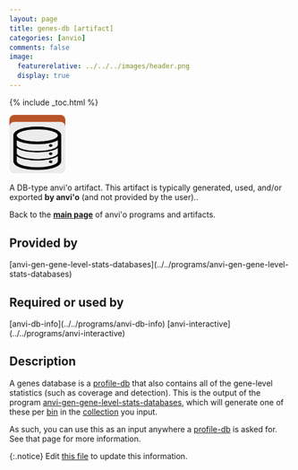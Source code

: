 ```yaml
---
layout: page
title: genes-db [artifact]
categories: [anvio]
comments: false
image:
  featurerelative: ../../../images/header.png
  display: true
---
```



{% include _toc.html %}


<img src="../../images/icons/DB.png" alt="DB" style="width:100px; border:none" />

A DB-type anvi'o artifact. This artifact is typically generated, used, and/or exported **by anvi'o** (and not provided by the user)..

Back to the **[main page](../../)** of anvi'o programs and artifacts.

## Provided by


<p style="text-align: left" markdown="1"><span class="artifact-p">[anvi-gen-gene-level-stats-databases](../../programs/anvi-gen-gene-level-stats-databases)</span></p>


## Required or used by


<p style="text-align: left" markdown="1"><span class="artifact-r">[anvi-db-info](../../programs/anvi-db-info)</span> <span class="artifact-r">[anvi-interactive](../../programs/anvi-interactive)</span></p>


## Description

A genes database is a <span class="artifact-n">[profile-db](/software/anvio/help/artifacts/profile-db)</span> that also contains all of the gene-level statistics (such as coverage and detection). This is the output of the program <span class="artifact-n">[anvi-gen-gene-level-stats-databases](/software/anvio/help/programs/anvi-gen-gene-level-stats-databases)</span>, which will generate one of these per <span class="artifact-n">[bin](/software/anvio/help/artifacts/bin)</span> in the <span class="artifact-n">[collection](/software/anvio/help/artifacts/collection)</span> you input. 

As such, you can use this as an input anywhere a <span class="artifact-n">[profile-db](/software/anvio/help/artifacts/profile-db)</span> is asked for. See that page for more information. 


{:.notice}
Edit [this file](https://github.com/merenlab/anvio/tree/master/anvio/docs/artifacts/genes-db.md) to update this information.

